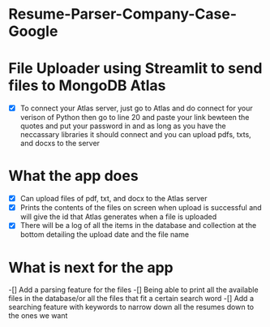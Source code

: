 # Resume-Parser-Company-Case-Google
# File Uploader using Streamlit to send files to MongoDB Atlas

-[x] To connect your Atlas server, just go to Atlas and do connect for your verison of Python
then go to line 20 and paste your link bewteen the quotes and put your password in and as long 
as you have the neccassary libraries it should connect and you can upload pdfs, txts, and docxs to the server

# What the app does
-[x] Can upload files of pdf, txt, and docx to the Atlas server
-[x] Prints the contents of the files on screen when upload is successful and will give the id that Atlas generates when a file is uploaded
-[x] There will be a log of all the items in the database and collection at the bottom detailing the upload date and the file name

# What is next for the app
-[] Add a parsing feature for the files
-[] Being able to print all the available files in the database/or all the files that fit a certain search word
-[] Add a searching feature with keywords to narrow down all the resumes down to the ones we want
